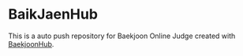 # BaikJaenHub
This is a auto push repository for Baekjoon Online Judge created with [BaekjoonHub](https://github.com/BaekjoonHub/BaekjoonHub).
